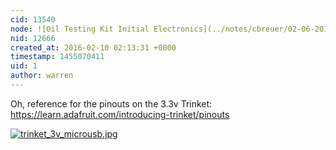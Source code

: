 ```yaml
---
cid: 13540
node: ![Oil Testing Kit Initial Electronics](../notes/cbreuer/02-06-2016/oil-testing-kit-initial-electronics)
nid: 12666
created_at: 2016-02-10 02:13:31 +0000
timestamp: 1455070411
uid: 1
author: warren
---
```


Oh, reference for the pinouts on the 3.3v Trinket: https://learn.adafruit.com/introducing-trinket/pinouts


[![trinket_3v_microusb.jpg](//i.publiclab.org/system/images/photos/000/014/204/medium/trinket_3v_microusb.jpg)](//i.publiclab.org/system/images/photos/000/014/204/original/trinket_3v_microusb.jpg)

